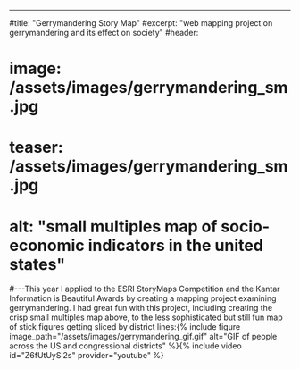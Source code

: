 ---
#title: "Gerrymandering Story Map"
#excerpt: "web mapping project on gerrymandering and its effect on society"
#header:
#  image: /assets/images/gerrymandering_sm.jpg
#  teaser: /assets/images/gerrymandering_sm.jpg
#  alt: "small multiples map of socio-economic indicators in the united states"
#---This year I applied to the ESRI StoryMaps Competition and the Kantar Information is Beautiful Awards by creating a mapping project examining gerrymandering. I had great fun with this project, including creating the crisp small multiples map above, to the less sophisticated but still fun map of stick figures getting sliced by district lines:{% include figure image_path="/assets/images/gerrymandering_gif.gif" alt="GIF of people across the US and congressional districts" %}<script src="https://s3.amazonaws.com/infobawards/2017/wlLyi2xBRZ.js" id="iib-awards-badge"></script>{% include video id="Z6fUtUySl2s" provider="youtube" %}
